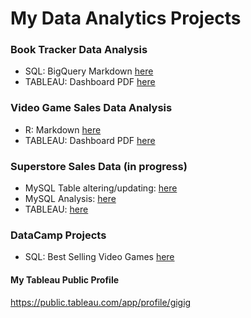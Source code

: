 
# My Data Analytics Projects

### Book Tracker Data Analysis

- SQL: BigQuery Markdown [here](https://github.com/Gigi-gg/MyPortfolio/blob/e3cbfc5b467e63008b0c4446baa2ab9c1ae7db47/BiqQuery_Book%20Tracker.md)  
- TABLEAU: Dashboard PDF [here](https://github.com/Gigi-gg/MyPortfolio/blob/4b967874dbacf4b16594e480cf8a9c14106a7eba/Tableau%20Dashboard_Book%20Tracker.pdf)

### Video Game Sales Data Analysis
- R: Markdown [here](https://github.com/Gigi-gg/MyPortfolio/blob/3a6d79b332b5e2811ff5cd403c52ba898892ea4b/Rmarkdown_VideoGameSales.pdf)
- TABLEAU: Dashboard PDF [here](https://github.com/Gigi-gg/MyPortfolio/blob/3a6d79b332b5e2811ff5cd403c52ba898892ea4b/Tableau%20Dashboard_Video%20Game%20Sales.pdf)

### Superstore Sales Data (in progress)
- MySQL Table altering/updating: [here](https://github.com/Gigi-gg/MyPortfolio/blob/a6bc157bf8b151a532db61941157ab4928bce3db/MySQL%20Superstore%20Alter_table.sql)
- MySQL Analysis: [here](https://github.com/Gigi-gg/MyPortfolio/blob/3b09a4affc5ebaf6bedc811f79c3461437cb9000/MySQL%20Superstore%20Analysis.sql)
- TABLEAU: [here](https://github.com/Gigi-gg/MyPortfolio/blob/3dfb019ab1e6614f567212aa8f85d49b714f05b1/Tableau%20Dashboard%20Superstore.pdf)

### DataCamp Projects

- SQL: Best Selling Video Games [here](DataCamp_Project_BestSellingVideoGames.md)
#### My Tableau Public Profile
https://public.tableau.com/app/profile/gigig
